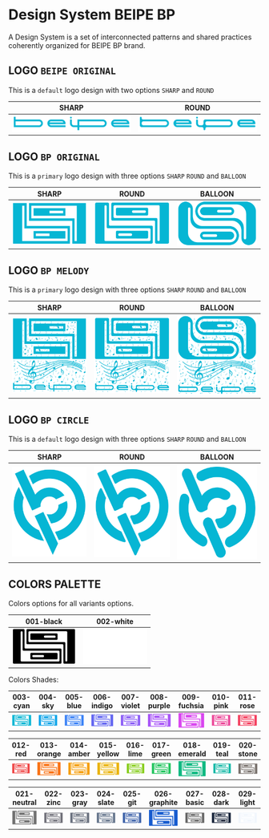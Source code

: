 # Design System BEIPE BP

A Design System is a set of interconnected patterns and shared practices
coherently organized for BEIPE BP brand.

## LOGO `BEIPE ORIGINAL`

This is a `default` logo design with two options `SHARP` and `ROUND`

| SHARP | ROUND |
|:-:|:-:|
| ![logo-01][01] | ![logo-02][02] |

[01]: ./asset/logo/png/logo_beipe_original_flat_default_sharp_003-cyan_2x.png
[02]: ./asset/logo/png/logo_beipe_original_flat_default_round_003-cyan_2x.png

## LOGO `BP ORIGINAL`

This is a `primary` logo design with three options `SHARP` `ROUND` and `BALLOON`

| SHARP | ROUND | BALLOON |
|:-:|:-:|:-:|
| ![logo-03][03] | ![logo-04][04] | ![logo-05][05] |

[03]: ./asset/logo/png/logo_bp_original_flat_primary_sharp_003-cyan_2x.png
[04]: ./asset/logo/png/logo_bp_original_flat_primary_round_003-cyan_2x.png
[05]: ./asset/logo/png/logo_bp_original_flat_primary_balloon_003-cyan_2x.png

## LOGO `BP MELODY`

This is a `primary` logo design with three options `SHARP` `ROUND` and `BALLOON`

| SHARP | ROUND | BALLOON |
|:-:|:-:|:-:|
| ![logo-06][06] | ![logo-07][07] | ![logo-08][08] |

[06]: ./asset/logo/png/logo_bp_melody_flat_primary_sharp_003-cyan_2x.png
[07]: ./asset/logo/png/logo_bp_melody_flat_primary_round_003-cyan_2x.png
[08]: ./asset/logo/png/logo_bp_melody_flat_primary_balloon_003-cyan_2x.png

## LOGO `BP CIRCLE`

This is a `default` logo design with three options `SHARP` `ROUND` and `BALLOON`

| SHARP | ROUND | BALLOON |
|:-:|:-:|:-:|
| ![logo-09][09] | ![logo-10][10] | ![logo-11][11] |

[09]: ./asset/logo/png/logo_bp_circle_flat_default_sharp_003-cyan_2x.png
[10]: ./asset/logo/png/logo_bp_circle_flat_default_round_003-cyan_2x.png
[11]: ./asset/logo/png/logo_bp_circle_flat_default_balloon_003-cyan_2x.png

## COLORS PALETTE

Colors options for all variants options.

| 001-black | 002-white |
|:-:|:-:|
| ![black][001-black] | ![white][002-white] |

Colors Shades:

| 003-cyan | 004-sky | 005-blue | 006-indigo | 007-violet | 008-purple | 009-fuchsia | 010-pink | 011-rose |
|:-:|:-:|:-:|:-:|:-:|:-:|:-:|:-:|:-:|
| ![cyan][003-cyan] | ![sky][004-sky] | ![blue][005-blue] | ![indigo][006-indigo] | ![violet][007-violet] | ![purple][008-purple] | ![fuchsia][009-fuchsia] | ![pink][010-pink] | ![rose][011-rose] |

| 012-red | 013-orange | 014-amber | 015-yellow | 016-lime | 017-green | 018-emerald | 019-teal | 020-stone |
|:-:|:-:|:-:|:-:|:-:|:-:|:-:|:-:|:-:|
| ![red][012-red] | ![orange][013-orange] | ![amber][014-amber] | ![yellow][015-yellow] | ![lime][016-lime] | ![green][017-green] | ![emerald][018-emerald] | ![teal][019-teal] | ![stone][020-stone] |

| 021-neutral | 022-zinc | 023-gray | 024-slate | 025-git | 026-graphite | 027-basic | 028-dark | 029-light |
|:-:|:-:|:-:|:-:|:-:|:-:|:-:|:-:|:-:|
| ![neutral][021-neutral] | ![zinc][022-zinc] | ![gray][023-gray] | ![slate][024-slate] | ![git][025-git] | ![graphite][026-graphite] | ![basic][027-basic] | ![dark][028-dark] | ![light][029-light] |

[001-black]: ./asset/logo/png/logo_bp_original_flat_primary_round_001-black_1x.png
[002-white]: ./asset/logo/png/logo_bp_original_flat_primary_round_002-white_1x.png
[003-cyan]: ./asset/logo/png/logo_bp_original_flat_primary_round_003-cyan_1x.png
[004-sky]: ./asset/logo/png/logo_bp_original_flat_primary_round_004-sky_1x.png
[005-blue]: ./asset/logo/png/logo_bp_original_flat_primary_round_005-blue_1x.png
[006-indigo]: ./asset/logo/png/logo_bp_original_flat_primary_round_006-indigo_1x.png
[007-violet]: ./asset/logo/png/logo_bp_original_flat_primary_round_007-violet_1x.png
[008-purple]: ./asset/logo/png/logo_bp_original_flat_primary_round_008-purple_1x.png
[009-fuchsia]: ./asset/logo/png/logo_bp_original_flat_primary_round_009-fuchsia_1x.png
[010-pink]: ./asset/logo/png/logo_bp_original_flat_primary_round_010-pink_1x.png
[011-rose]: ./asset/logo/png/logo_bp_original_flat_primary_round_011-rose_1x.png
[012-red]: ./asset/logo/png/logo_bp_original_flat_primary_round_012-red_1x.png
[013-orange]: ./asset/logo/png/logo_bp_original_flat_primary_round_013-orange_1x.png
[014-amber]: ./asset/logo/png/logo_bp_original_flat_primary_round_014-amber_1x.png
[015-yellow]: ./asset/logo/png/logo_bp_original_flat_primary_round_015-yellow_1x.png
[016-lime]: ./asset/logo/png/logo_bp_original_flat_primary_round_016-lime_1x.png
[017-green]: ./asset/logo/png/logo_bp_original_flat_primary_round_017-green_1x.png
[018-emerald]: ./asset/logo/png/logo_bp_original_flat_primary_round_018-emerald_1x.png
[019-teal]: ./asset/logo/png/logo_bp_original_flat_primary_round_019-teal_1x.png
[020-stone]: ./asset/logo/png/logo_bp_original_flat_primary_round_020-stone_1x.png
[021-neutral]: ./asset/logo/png/logo_bp_original_flat_primary_round_021-neutral_1x.png
[022-zinc]: ./asset/logo/png/logo_bp_original_flat_primary_round_022-zinc_1x.png
[023-gray]: ./asset/logo/png/logo_bp_original_flat_primary_round_023-gray_1x.png
[024-slate]: ./asset/logo/png/logo_bp_original_flat_primary_round_024-slate_1x.png
[025-git]: ./asset/logo/png/logo_bp_original_flat_primary_round_025-git_1x.png
[026-graphite]: ./asset/logo/png/logo_bp_original_flat_primary_round_026-graphite_1x.png
[027-basic]: ./asset/logo/png/logo_bp_original_flat_primary_round_027-basic_1x.png
[028-dark]: ./asset/logo/png/logo_bp_original_flat_primary_round_028-dark_1x.png
[029-light]: ./asset/logo/png/logo_bp_original_flat_primary_round_029-light_1x.png
